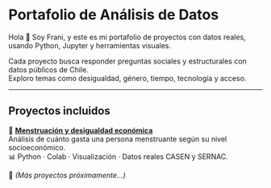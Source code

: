 # Portafolio de Análisis de Datos

Hola 👋 Soy Frani, y este es mi portafolio de proyectos con datos reales, usando Python, Jupyter y herramientas visuales.

Cada proyecto busca responder preguntas sociales y estructurales con datos públicos de Chile.  
Exploro temas como desigualdad, género, tiempo, tecnología y acceso.

---

## Proyectos incluidos

🔸 **[Menstruación y desigualdad económica](./menstruacion/README.md)**  
Análisis de cuánto gasta una persona menstruante según su nivel socioeconómico.  
📊 Python · Colab · Visualización · Datos reales CASEN y SERNAC.

🔸 *(Más proyectos próximamente...)*
